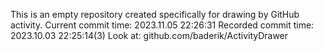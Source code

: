 This is an empty repository created specifically for drawing by GitHub activity.
Current commit time: 2023.11.05 22:26:31
Recorded commit time: 2023.10.03 22:25:14(3)
Look at: github.com/baderik/ActivityDrawer
